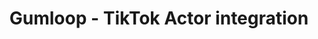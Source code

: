 ---
title: Gumloop - TikTok Actor integration
description: Learn about TikTok scraper modules. Extract posts, comments, and profile data.
sidebar_label: TikTok
sidebar_position: 1
slug: /integrations/gumloop/tiktok
---